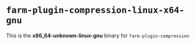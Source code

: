 # `farm-plugin-compression-linux-x64-gnu`

This is the **x86_64-unknown-linux-gnu** binary for `farm-plugin-compression`
